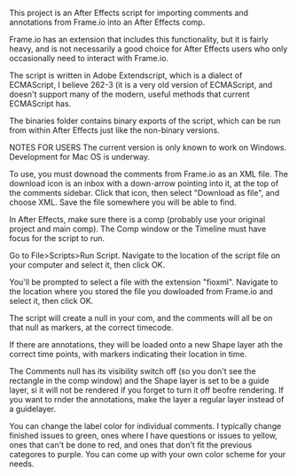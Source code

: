 This project is an After Effects script for importing comments and annotations from Frame.io into an After Effects comp.

Frame.io has an extension that includes this functionality, but it is fairly heavy, and is not necessarily a good choice for After Effects users who only occasionally need to interact with Frame.io.

The script is written in Adobe Extendscript, which is a dialect of ECMAScript, I believe 262-3 (it is a very old version of ECMAScript, and doesn't support many of the modern, useful methods that current ECMAScript has.

The binaries folder contains binary exports of the script, which can be run from within After Effects just like the non-binary versions.

NOTES FOR USERS
The current version is only known to work on Windows. Development for Mac OS is underway.

To use, you must downoad the comments from Frame.io as an XML file. The download icon is an inbox with a down-arrow pointing into it, at the top of the comments sidebar. Click that icon, then select "Download as file", and choose XML. Save the file somewhere you will be able to find.

In After Effects, make sure there is a comp (probably use your original project and main comp). The Comp window or the Timeline must have focus for the script to run.

Go to File>Scripts>Run Script. Navigate to the location of the script file on your computer and select it, then click OK.

You'll be prompted to select a file with the extension "fioxml". Navigate to the location where you stored the file you dowloaded from Frame.io and select it, then click OK.

The script will create a null in your com, and the comments will all be on that null as markers, at the correct timecode.

If there are annotations, they will be loaded onto a new Shape layer ath the correct time points, with markers indicating their location in time.

The Comments null has its visibility switch off (so you don't see the rectangle in the comp window) and the Shape layer is set to be a guide layer, si it will not be rendered if you forget to turn it off beofre rendering. If you want to rnder the annotations, make  the layer a regular layer instead of a guidelayer.

You can change the label color for individual comments. I typically change finished issues to green, ones where I have questions or issues to yellow, ones that can't be done to red, and ones that don't fit the previous categores to purple. You can come up with your own color scheme for your needs.
